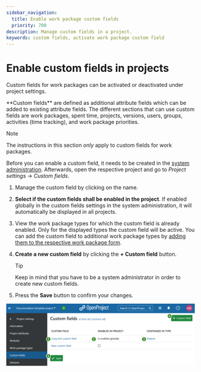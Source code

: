```yaml
---
sidebar_navigation:
  title: Enable work package custom fields
  priority: 700
description: Manage custom fields in a project.
keywords: custom fields, activate work package custom field
---
```

# Enable custom fields in projects

Custom fields for work packages can be activated or deactivated under project settings.

<div class="glossary">
**Custom fields** are defined as additional attribute fields which can be added to existing attribute fields. The different sections that can use custom fields are work packages, spent time, projects, versions, users, groups, activities (time tracking), and work package priorities.
</div>


> [!NOTE]
> The instructions in this section *only* apply to custom fields for work packages.

Before you can enable a custom field, it needs to be created in the [system administration](../../../../system-admin-guide/custom-fields). Afterwards, open the respective project and go to *Project settings* -> *Custom fields*.

1. Manage the custom field by clicking on the name.

2. **Select if the custom fields shall be enabled in the project**. If enabled globally in the custom fields settings in the system administration, it will automatically be displayed in all projects.

3. View the work package types for which the custom field is already enabled. Only for the displayed types the custom field will be active. You can add the custom field to additional work package types by [adding them to the respective work package form](../../../../system-admin-guide/manage-work-packages/work-package-types/#work-package-form-configuration-enterprise-add-on).

4. **Create a new custom field** by clicking the **+ Custom field** button. 

   > [!TIP] 
   >
   > Keep in mind that you have to be a system administrator in order to create new custom fields.

5. Press the **Save** button to confirm your changes.

![Custom fields settings in OpenProject project settings](openproject_user_guide_projects_project_settings_custom_fields.png)
